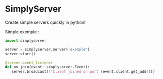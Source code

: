 # SimplyServer

Create simple servers quickly in python!

Simple exemple : 
```python
import simplyserver

server = simplyserver.Server('exemple')
server.start()

@server.event_listener
def on_join(event: simplyserver.Event):
   server.broadcast(f'Client joined on port {event.client.get_addr()}')
```